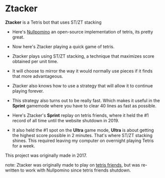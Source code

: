# Ztacker
**Ztacker** is a Tetris bot that uses ST/ZT stacking

- Here's [Nullpomino](https://github.com/nullpomino/nullpomino) an open-source implementation of tetris, its pretty great.

- Now here's Ztacker playing a quick game of tetris.

- Ztacker plays using ST/ZT stacking, a technique that maximizes score obtained per unit time.

- It will choose to mirror the way it would normally use pieces if it finds that more advantageous.

- Ztacker also knows how to use a strategy that will allow it to continue playing forever.

- This strategy also turns out to be really fast. Which makes it useful in the **Sprint** gamemode where you have to clear 40 lines as fast as possible.

- Here's Ztacker's **Sprint** replay on tetris friends, where it held the #1 record of all time until the website shutdown in 2019.

- It also held the #1 spot on the **Ultra** game mode, **Ultra** is about getting the highest score possible in 2 minutes. That's where ST/ZT stacking shines. This required leaving my computer on overnight playing Tetris for a week.

This project was originally made in 2017.  

note: Ztacker was originally made to play on [tetris friends](https://tetrisfriends.com/), but was re-written to work with Nullpomino since tetris friends shutdown.





